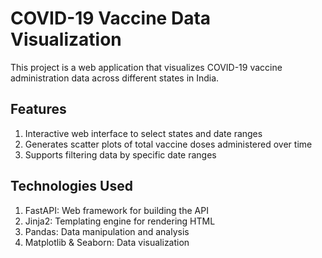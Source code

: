 # COVID-19 Vaccine Data Visualization
This project is a web application that visualizes COVID-19 vaccine administration data across different states in India.
## Features

1. Interactive web interface to select states and date ranges
2. Generates scatter plots of total vaccine doses administered over time
3. Supports filtering data by specific date ranges

## Technologies Used

1. FastAPI: Web framework for building the API
2. Jinja2: Templating engine for rendering HTML
3. Pandas: Data manipulation and analysis
4. Matplotlib & Seaborn: Data visualization

